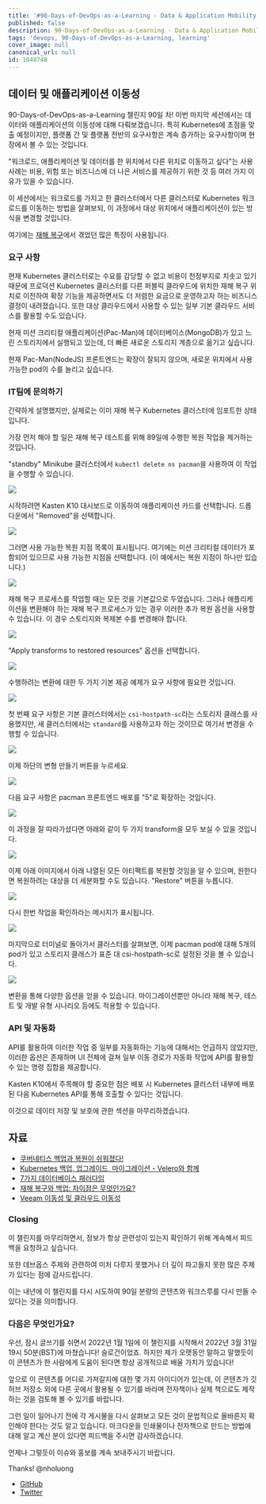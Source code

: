```yaml
---
title: '#90-Days-of-DevOps-as-a-Learning - Data & Application Mobility - Day 90'
published: false
description: 90-Days-of-DevOps-as-a-Learning - Data & Application Mobility
tags: 'devops, 90-Days-of-DevOps-as-a-Learning, learning'
cover_image: null
canonical_url: null
id: 1048748
---
```


## 데이터 및 애플리케이션 이동성

90-Days-of-DevOps-as-a-Learning 챌린지 90일 차! 이번 마지막 세션에서는 데이터와 애플리케이션의 이동성에 대해 다뤄보겠습니다. 특히 Kubernetes에 초점을 맞출 예정이지만, 플랫폼 간 및 플랫폼 전반의 요구사항은 계속 증가하는 요구사항이며 현장에서 볼 수 있는 것입니다.

"워크로드, 애플리케이션 및 데이터를 한 위치에서 다른 위치로 이동하고 싶다"는 사용 사례는 비용, 위험 또는 비즈니스에 더 나은 서비스를 제공하기 위한 것 등 여러 가지 이유가 있을 수 있습니다.

이 세션에서는 워크로드를 가지고 한 클러스터에서 다른 클러스터로 Kubernetes 워크로드를 이동하는 방법을 살펴보되, 이 과정에서 대상 위치에서 애플리케이션이 있는 방식을 변경할 것입니다.

여기에는 [재해 복구](day89.md)에서 겪었던 많은 특징이 사용됩니다.

### **요구 사항**

현재 Kubernetes 클러스터로는 수요를 감당할 수 없고 비용이 천정부지로 치솟고 있기 때문에 프로덕션 Kubernetes 클러스터를 다른 퍼블릭 클라우드에 위치한 재해 복구 위치로 이전하여 확장 기능을 제공하면서도 더 저렴한 요금으로 운영하고자 하는 비즈니스 결정이 내려졌습니다. 또한 대상 클라우드에서 사용할 수 있는 일부 기본 클라우드 서비스를 활용할 수도 있습니다.

현재 미션 크리티컬 애플리케이션(Pac-Man)에 데이터베이스(MongoDB)가 있고 느린 스토리지에서 실행되고 있는데, 더 빠른 새로운 스토리지 계층으로 옮기고 싶습니다.

현재 Pac-Man(NodeJS) 프론트엔드는 확장이 잘되지 않으며, 새로운 위치에서 사용 가능한 pod의 수를 늘리고 싶습니다.

### IT팀에 문의하기

간략하게 설명했지만, 실제로는 이미 재해 복구 Kubernetes 클러스터에 임포트한 상태입니다.

가장 먼저 해야 할 일은 재해 복구 테스트를 위해 89일에 수행한 복원 작업을 제거하는 것입니다.

"standby" Minikube 클러스터에서 `kubectl delete ns pacman`을 사용하여 이 작업을 수행할 수 있습니다.

![](/2022/Days/Images/Day90_Data1.png)

시작하려면 Kasten K10 대시보드로 이동하여 애플리케이션 카드를 선택합니다. 드롭다운에서 "Removed"을 선택합니다.

![](/2022/Days/Images/Day90_Data2.png)

그러면 사용 가능한 복원 지점 목록이 표시됩니다. 여기에는 미션 크리티컬 데이터가 포함되어 있으므로 사용 가능한 지점을 선택합니다. (이 예에서는 복원 지점이 하나만 있습니다.)

![](/2022/Days/Images/Day90_Data3.png)

재해 복구 프로세스를 작업할 때는 모든 것을 기본값으로 두었습니다. 그러나 애플리케이션을 변환해야 하는 재해 복구 프로세스가 있는 경우 이러한 추가 복원 옵션을 사용할 수 있습니다. 이 경우 스토리지와 복제본 수를 변경해야 합니다.

![](/2022/Days/Images/Day90_Data4.png)

"Apply transforms to restored resources" 옵션을 선택합니다.

![](/2022/Days/Images/Day90_Data5.png)

수행하려는 변환에 대한 두 가지 기본 제공 예제가 요구 사항에 필요한 것입니다.

![](/2022/Days/Images/Day90_Data6.png)

첫 번째 요구 사항은 기본 클러스터에서는 `csi-hostpath-sc`라는 스토리지 클래스를 사용했지만, 새 클러스터에서는 `standard`를 사용하고자 하는 것이므로 여기서 변경을 수행할 수 있습니다.

![](/2022/Days/Images/Day90_Data7.png)

이제 하단의 변형 만들기 버튼을 누르세요.

![](/2022/Days/Images/Day90_Data8.png)

다음 요구 사항은 pacman 프론트엔드 배포를 "5"로 확장하는 것입니다.

![](/2022/Days/Images/Day90_Data9.png)

이 과정을 잘 따라가셨다면 아래와 같이 두 가지 transform을 모두 보실 수 있을 것입니다.

![](/2022/Days/Images/Day90_Data10.png)

이제 아래 이미지에서 아래 나열된 모든 아티팩트를 복원할 것임을 알 수 있으며, 원한다면 복원하려는 대상을 더 세분화할 수도 있습니다. "Restore" 버튼을 누릅니다.

![](/2022/Days/Images/Day90_Data11.png)

다시 한번 작업을 확인하라는 메시지가 표시됩니다.

![](/2022/Days/Images/Day90_Data12.png)

마지막으로 터미널로 돌아가서 클러스터를 살펴보면, 이제 pacman pod에 대해 5개의 pod가 있고 스토리지 클래스가 표준 대 csi-hostpath-sc로 설정된 것을 볼 수 있습니다.

![](/2022/Days/Images/Day90_Data13.png)

변환을 통해 다양한 옵션을 얻을 수 있습니다. 마이그레이션뿐만 아니라 재해 복구, 테스트 및 개발 유형 시나리오 등에도 적용할 수 있습니다.

### API 및 자동화

API를 활용하여 이러한 작업 중 일부를 자동화하는 기능에 대해서는 언급하지 않았지만, 이러한 옵션은 존재하며 UI 전체에 걸쳐 일부 이동 경로가 자동화 작업에 API를 활용할 수 있는 명령 집합을 제공합니다.

Kasten K10에서 주목해야 할 중요한 점은 배포 시 Kubernetes 클러스터 내부에 배포된 다음 Kubernetes API를 통해 호출할 수 있다는 것입니다.

이것으로 데이터 저장 및 보호에 관한 섹션을 마무리하겠습니다.

## 자료

- [쿠버네티스 백업과 복원이 쉬워졌다!](https://www.youtube.com/watch?v=01qcYSck1c4&t=217s)
- [Kubernetes 백업, 업그레이드, 마이그레이션 - Velero와 함께](https://www.youtube.com/watch?v=zybLTQER0yY)
- [7가지 데이터베이스 패러다임](https://www.youtube.com/watch?v=W2Z7fbCLSTw&t=520s)
- [재해 복구와 백업: 차이점은 무엇인가요?](https://www.youtube.com/watch?v=07EHsPuKXc0)
- [Veeam 이동성 및 클라우드 이동성](https://www.youtube.com/watch?v=hDBlTdzE6Us&t=3s)

### **Closing**

이 챌린지를 마무리하면서, 정보가 항상 관련성이 있는지 확인하기 위해 계속해서 피드백을 요청하고 싶습니다.

또한 데브옵스 주제와 관련하여 미처 다루지 못했거나 더 깊이 파고들지 못한 많은 주제가 있다는 점에 감사드립니다.

이는 내년에 이 챌린지를 다시 시도하여 90일 분량의 콘텐츠와 워크스루를 다시 만들 수 있다는 것을 의미합니다.

### 다음은 무엇인가요?

우선, 잠시 글쓰기를 쉬면서 2022년 1월 1일에 이 챌린지를 시작해서 2022년 3월 31일 19시 50분(BST)에 마쳤습니다! 슬로건이었죠. 하지만 제가 오랫동안 말하고 말했듯이이 콘텐츠가 한 사람에게 도움이 된다면 항상 공개적으로 배울 가치가 있습니다!

앞으로 이 콘텐츠를 어디로 가져갈지에 대한 몇 가지 아이디어가 있는데, 이 콘텐츠가 깃허브 저장소 외에 다른 곳에서 활용될 수 있기를 바라며 전자책이나 실제 책으로도 제작하는 것을 검토해 볼 수 있기를 바랍니다.

그런 일이 일어나기 전에 각 게시물을 다시 살펴보고 모든 것이 문법적으로 올바른지 확인해야 한다는 것도 알고 있습니다. 마크다운을 인쇄물이나 전자책으로 만드는 방법에 대해 알고 계신 분이 있다면 피드백을 주시면 감사하겠습니다.

언제나 그렇듯이 이슈와 홍보를 계속 보내주시기 바랍니다.

Thanks!
@nholuong

- [GitHub](https://github.com/nholuongCade)
- [Twitter](https://twitter.com/nholuong)

